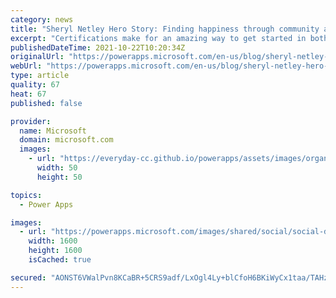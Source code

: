 ```yaml
---
category: news
title: "Sheryl Netley Hero Story: Finding happiness through community and certifications"
excerpt: "Certifications make for an amazing way to get started in both the Power Platform and enabling career advancements and in this blog post walks through how one person used them to change their life. "
publishedDateTime: 2021-10-22T10:20:34Z
originalUrl: "https://powerapps.microsoft.com/en-us/blog/sheryl-netley-hero-story-finding-happiness-through-community-and-certifications/"
webUrl: "https://powerapps.microsoft.com/en-us/blog/sheryl-netley-hero-story-finding-happiness-through-community-and-certifications/"
type: article
quality: 67
heat: 67
published: false

provider:
  name: Microsoft
  domain: microsoft.com
  images:
    - url: "https://everyday-cc.github.io/powerapps/assets/images/organizations/microsoft.com-50x50.jpg"
      width: 50
      height: 50

topics:
  - Power Apps

images:
  - url: "https://powerapps.microsoft.com/images/shared/social/social-default-image.png"
    width: 1600
    height: 1600
    isCached: true

secured: "AONST6VWalPvn8KCaBR+5CRS9adf/LxOgl4Ly+blCfoH6BKiWyCx1taa/TAHzOAyBo/zJHA/pFhzMN2sbh/SCvUV1D2LGeh7VH39dJ6/KvHNgTiYX+HfgVpDael/H+FcaKoEf4M4sUpt28FTI8uAdt73Y0rA3pwjqA9ddBrO3j/cQC8Iaz6ZBLf8XdFgT/ORXnAU9sjAo/nuERsg0SIwqtTzuUpHNkbgPoBEBPMx/Rn8/shzGyI+AJKI3FyI0VHePhsyPaQmI2L7HDTM0fdRu1hGoHMVlFlMZP5vwnGlmstrYEOk4HTVhLcdFSBxEOf+3i2rRvXP+0zJMfHqoT1qZ2iON6BA1XkyuCEKc4bd/K4=;kI+7sFGCbIgHvIlJ5+0sqA=="
---
```


